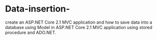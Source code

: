 # Data-insertion-
create an ASP.NET Core 2.1 MVC application and how to save data into a database using Model in ASP.NET Core 2.1 MVC application using stored procedure and ADO.NET.
